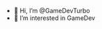 - 👋 Hi, I’m @GameDevTurbo
- 👀 I’m interested in GameDev

<!---
GameDevTurbo/GameDevTurbo is a ✨ special ✨ repository because its `README.md` (this file) appears on your GitHub profile.
You can click the Preview link to take a look at your changes.
--->
